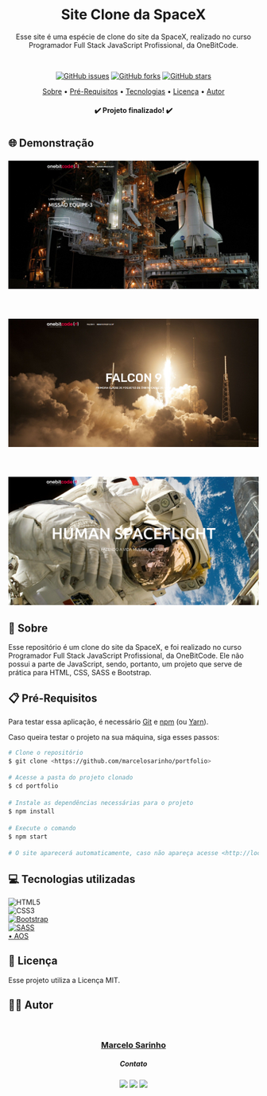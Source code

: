 <h1 align="center">Site Clone da SpaceX</h1>
<p align="center">Esse site é uma espécie de clone do site da SpaceX, realizado no curso Programador Full Stack JavaScript Profissional, da OneBitCode.</p>
</br>
<p align="center">
<a href="https://github.com/marcelosarinho/projeto_clone_spacex/issues"><img alt="GitHub issues" src="https://img.shields.io/github/issues/marcelosarinho/projeto_clone_spacex?style=flat-square"></a>
<a href="https://github.com/marcelosarinho/projeto_clone_spacex/network"><img alt="GitHub forks" src="https://img.shields.io/github/forks/marcelosarinho/projeto_clone_spacex?style=flat-square"></a>
<a href="https://github.com/marcelosarinho/projeto_clone_spacex/stargazers"><img alt="GitHub stars" src="https://img.shields.io/github/stars/marcelosarinho/projeto_clone_spacex?style=social"></a>
</p>
<p align="center">
<a href="#sobre">Sobre</a> • 
<a href="#pre-requisitos">Pré-Requisitos</a> • 
<a href="#tecnologias">Tecnologias</a> • 
<a href="#licenca">Licença</a> •
<a href="#autor">Autor</a>
</p>
<h4 align="center"> ✔️ Projeto finalizado! ✔️ </h4>
<h1></h1>
<h2>🌐 Demonstração</h2>
<div>
  <h3 align="center">
  <img src="./screenshots/home.png"/>
  </h3>
  <br/>
  <h3 align="center">
   <img src="./screenshots/falcon9.png"/>
  </h3>
  <br/>
  <h3 align="center">
   <img src="./screenshots/humanSpaceFlight.png"/>
  </h3>
</div>
<h2 id="sobre">📖 Sobre</h2>
<p>Esse repositório é um clone do site da SpaceX, e foi realizado no curso Programador Full Stack JavaScript Profissional, da OneBitCode. Ele não possui a parte de JavaScript, sendo, portanto, um projeto que serve de prática para HTML, CSS, SASS e Bootstrap.</p>
<h2 id="pre-requisitos">📋 Pré-Requisitos</h2>
<p>Para testar essa aplicação, é necessário <a href="https://git-scm.com/">Git</a> e <a href="https://www.npmjs.com/">npm</a> (ou <a href="https://yarnpkg.com/">Yarn</a>).</p>
<p>Caso queira testar o projeto na sua máquina, siga esses passos:</p>

```bash
# Clone o repositório
$ git clone <https://github.com/marcelosarinho/portfolio>

# Acesse a pasta do projeto clonado
$ cd portfolio

# Instale as dependências necessárias para o projeto
$ npm install

# Execute o comando
$ npm start

# O site aparecerá automaticamente, caso não apareça acesse <http://localhost:3000/>

```

<h2 id="tecnologias">💻 Tecnologias utilizadas</h2>

![HTML5](https://img.shields.io/badge/html5-%23E34F26.svg?style=for-the-badge&logo=html5&logoColor=white)
<br/>
![CSS3](https://img.shields.io/badge/css3-%231572B6.svg?style=for-the-badge&logo=css3&logoColor=white)
<br/>
<a href="https://getbootstrap.com/">![Bootstrap](https://img.shields.io/badge/bootstrap-%23563D7C.svg?style=for-the-badge&logo=bootstrap&logoColor=white)</a>
<br/>
<a href="https://sass-lang.com/">![SASS](https://img.shields.io/badge/SASS-hotpink.svg?style=for-the-badge&logo=SASS&logoColor=white)</a>
<br/>
<a href="https://michalsnik.github.io/aos/">• AOS</a>
<h2 id="licenca">📜 Licença</h2>
Esse projeto utiliza a Licença MIT.
<h2 id="autor">👨‍💻 Autor</h2>
<div align="center">
<a href="https://github.com/marcelosarinho">
<img src="" style="border-radius: 50%;"/>
</a>
<a href="https://github.com/marcelosarinho"><h3>Marcelo Sarinho</h3></a>
<h5>Contato</h5>
<a href="https://github.com/marcelosarinho"><img src="https://img.shields.io/badge/github-%23121011.svg?style=for-the-badge&logo=github&logoColor=white"/></a>
<a href="https://www.linkedin.com/in/marcelo-sarinho-a4706923a/"><img src="https://img.shields.io/badge/linkedin-%230077B5.svg?style=for-the-badge&logo=linkedin&logoColor=white"/></a>
<a href="mailto:marceloactsarinho@gmail.com"><img src="https://img.shields.io/badge/Gmail-D14836?style=for-the-badge&logo=gmail&logoColor=white"/></a>
</div>
